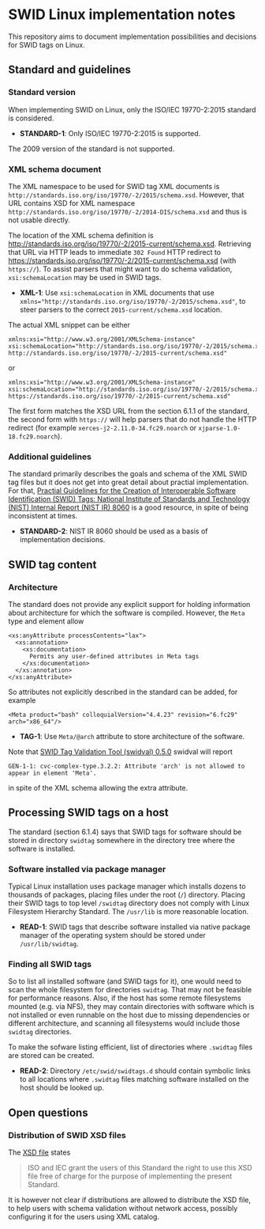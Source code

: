 
# SWID Linux implementation notes

This repository aims to document implementation possibilities and
decisions for SWID tags on Linux.

## Standard and guidelines

### Standard version

When implementing SWID on Linux, only the ISO/IEC 19770-2:2015 standard
is considered.

* **STANDARD-1**: Only ISO/IEC 19770-2:2015 is supported.

The 2009 version of the standard is not supported.

### XML schema document

The XML namespace to be used for SWID tag XML documents is
`http://standards.iso.org/iso/19770/-2/2015/schema.xsd`.
However, that URL contains XSD for XML namespace
`http://standards.iso.org/iso/19770/-2/2014-DIS/schema.xsd` and thus
is not usable directly.

The location of the XML schema definition is
http://standards.iso.org/iso/19770/-2/2015-current/schema.xsd.
Retrieving that URL via HTTP leads to immediate `302 Found` HTTP
redirect to
https://standards.iso.org/iso/19770/-2/2015-current/schema.xsd
(with `https://`).
To assist parsers that might want to do schema validation,
`xsi:schemaLocation` may be used in SWID tags.

* **XML-1**: Use `xsi:schemaLocation` in XML documents that use
`xmlns="http://standards.iso.org/iso/19770/-2/2015/schema.xsd"`, to
steer parsers to the correct `2015-current/schema.xsd` location.

The actual XML snippet can be either
```
xmlns:xsi="http://www.w3.org/2001/XMLSchema-instance"
xsi:schemaLocation="http://standards.iso.org/iso/19770/-2/2015/schema.xsd http://standards.iso.org/iso/19770/-2/2015-current/schema.xsd"
```
or
```
xmlns:xsi="http://www.w3.org/2001/XMLSchema-instance"
xsi:schemaLocation="http://standards.iso.org/iso/19770/-2/2015/schema.xsd https://standards.iso.org/iso/19770/-2/2015-current/schema.xsd"
```

The first form matches the XSD URL from the section 6.1.1 of the
standard, the second form with `https://` will help parsers that do not
handle the HTTP redirect (for example `xerces-j2-2.11.0-34.fc29.noarch`
or `xjparse-1.0-18.fc29.noarch`).

### Additional guidelines

The standard primarily describes the goals and schema of the XML SWID
tag files but it does not get into great detail about practial
implementation. For that, [Practial Guidelines for the Creation
of Interoperable Software Identification (SWID) Tags:
National Institute of Standards and Technology (NIST) Internal
Report (NIST IR) 8060](https://csrc.nist.gov/publications/detail/nistir/8060/final)
is a good resource, in spite of being inconsistent at times.

* **STANDARD-2**: NIST IR 8060 should be used as a basis of
implementation decisions.

## SWID tag content

### Architecture

The standard does not provide any explicit support for holding
information about architecture for which the software is compiled.
However, the `Meta` type and element allow

```
<xs:anyAttribute processContents="lax">
  <xs:annotation>
    <xs:documentation>
      Permits any user-defined attributes in Meta tags
    </xs:documentation>
  </xs:annotation>
</xs:anyAttribute>
```

So attributes not explicitly described in the standard can be added,
for example

```
<Meta product="bash" colloquialVersion="4.4.23" revision="6.fc29" arch="x86_64"/>
```

* **TAG-1**: Use `Meta/@arch` attribute to store architecture of the software.

Note that 
[SWID Tag Validation Tool (swidval) 0.5.0](https://csrc.nist.gov/Projects/Software-Identification-SWID/resources#swid-validation-tool)
swidval will report
```
GEN-1-1: cvc-complex-type.3.2.2: Attribute 'arch' is not allowed to appear in element 'Meta'.
```
in spite of the XML schema allowing the extra attribute.

## Processing SWID tags on a host

The standard (section 6.1.4) says that SWID tags for software should
be stored in directory `swidtag` somewhere in the directory tree
where the software is installed.

### Software installed via package manager

Typical Linux installation uses package manager which installs dozens
to thousands of packages, placing files under the root (`/`)
directory. Placing their SWID tags to top level `/swidtag` directory
does not comply with Linux Filesystem Hierarchy Standard. The
`/usr/lib` is more reasonable location.

* **READ-1**: SWID tags that describe software installed via native
package manager of the operating system should be stored under
`/usr/lib/swidtag`.

### Finding all SWID tags

So to list all installed software (and SWID tags for it), one would
need to scan the whole filesystem for directories `swidtag`. That may
not be feasible for performance reasons. Also, if the host has some
remote filesystems mounted (e.g. via NFS), they may contain
directories with software which is not installed or even runnable on
the host due to missing dependencies or different architecture, and
scanning all filesystems would include those `swidtag` directories.

To make the sofware listing efficient, list of directories where
`.swidtag` files are stored can be created.

* **READ-2**: Directory `/etc/swid/swidtags.d` should contain symbolic
links to all locations where `.swidtag` files matching software
installed on the host should be looked up.

## Open questions

### Distribution of SWID XSD files

The [XSD
file](https://standards.iso.org/iso/19770/-2/2015-current/schema.xsd)
states

> ISO and IEC grant the users of this Standard the right
> to use this XSD file free of charge for the purpose of implementing
> the present Standard.

It is however not clear if distributions are allowed to distribute the
XSD file, to help users with schema validation without network access,
possibly configuring it for the users using XML catalog.

